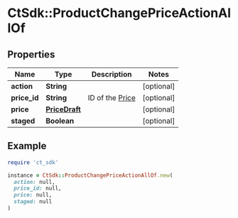 # CtSdk::ProductChangePriceActionAllOf

## Properties

| Name | Type | Description | Notes |
| ---- | ---- | ----------- | ----- |
| **action** | **String** |  | [optional] |
| **price_id** | **String** | ID of the [Price](#price) | [optional] |
| **price** | [**PriceDraft**](PriceDraft.md) |  | [optional] |
| **staged** | **Boolean** |  | [optional] |

## Example

```ruby
require 'ct_sdk'

instance = CtSdk::ProductChangePriceActionAllOf.new(
  action: null,
  price_id: null,
  price: null,
  staged: null
)
```


